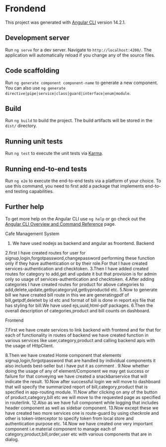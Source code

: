 # Frondend

This project was generated with [Angular CLI](https://github.com/angular/angular-cli) version 14.2.1.

## Development server

Run `ng serve` for a dev server. Navigate to `http://localhost:4200/`. The application will automatically reload if you change any of the source files.

## Code scaffolding

Run `ng generate component component-name` to generate a new component. You can also use `ng generate directive|pipe|service|class|guard|interface|enum|module`.

## Build

Run `ng build` to build the project. The build artifacts will be stored in the `dist/` directory.

## Running unit tests

Run `ng test` to execute the unit tests via [Karma](https://karma-runner.github.io).

## Running end-to-end tests

Run `ng e2e` to execute the end-to-end tests via a platform of your choice. To use this command, you need to first add a package that implements end-to-end testing capabilities.

## Further help

To get more help on the Angular CLI use `ng help` or go check out the [Angular CLI Overview and Command Reference](https://angular.io/cli) page.



Cafe Management System
1. We have used nodejs as backend and angular as froontend.
Backend


2.first I have created routes for user for signup,login,forgotpassword,changepassword performing these function only if they have authentication or by their role.For 
that I have created services-authentication and checktoken.
3.Then I have added created routes for category to add,get and update it but that provision is for admin only so usage of services-authentication and checktoken.
4.After adding categories I have created routes for product for above categories to add,delete,update,getbycategoryid,getbyproductid etc.
5.Now to generate bill we have created bill route in this we are generatingpdf of bill,getpdf,deleteit by id etc and format of bill is done in report.ejs file that has styling for bill.We have used ejs,uuid,html-pdf packages.
6.Then the overall description of categories,product and bill counts on dashboard.


Frontend

7.First we have create services to link backend with frontend and for that for each of functionality in routes of backend we have created function in various services like user,category,product and calling backend apis with the usage of HttpClient.

8.Then we have created Home component  that elements signup,login,forgotpassword that are handled by individual components it also inclueds best-seller but i have put it as comment .
9.Now whether doing the usage of any of element/Component we may get success or failure for that conveying we have created a snackbarservice that will indicate the result.
10.Now after successful login we will move to dashboard that will specify the summarized report of bill,category,product that is specified in app-routing module.
11.Now after clicking on any of the button of product,category,bill etc we will move to the requested page as specified in routerlink. 
12.Also as we have full component while logging that includes header component as well as sidebar component.
13.Now except these we have created two more services one is route-guard by using checkrole and other is token-interceptor to specify token from local store and authentication purpose etc.
14.Now we have created one very important component i.e material component to manage each of category,product,bill,order,user etc with various components that are in dialog.

 